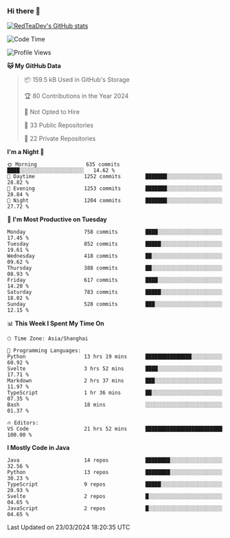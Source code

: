 ### Hi there 👋

<!--
**RedTeaDev/RedTeaDev** is a ✨ _special_ ✨ repository because its `README.md` (this file) appears on your GitHub profile.

Here are some ideas to get you started:

- 🔭 I’m currently working on ...
- 🌱 I’m currently learning ...
- 👯 I’m looking to collaborate on ...
- 🤔 I’m looking for help with ...
- 💬 Ask me about ...
- 📫 How to reach me: ...
- 😄 Pronouns: ...
- ⚡ Fun fact: ...
-->

<!--
[![wakatime](https://wakatime.com/badge/user/6b101ed0-04c0-4490-9283-eb61f2efff96.svg)](https://wakatime.com/@6b101ed0-04c0-4490-9283-eb61f2efff96)
!-->

[![RedTeaDev's GitHub stats](https://github-readme-stats.vercel.app/api?username=RedTeaDev)](https://github.com/anuraghazra/github-readme-stats)
<!--
[![willianrod's wakatime stats](https://github-readme-stats.vercel.app/api/wakatime?username=RedTeaDev)](https://github.com/anuraghazra/github-readme-stats)
!-->
<!--START_SECTION:waka-->
![Code Time](http://img.shields.io/badge/Code%20Time-2%2C120%20hrs%2043%20mins-blue)

![Profile Views](http://img.shields.io/badge/Profile%20Views-3-blue)

**🐱 My GitHub Data** 

> 📦 159.5 kB Used in GitHub's Storage 
 > 
> 🏆 80 Contributions in the Year 2024
 > 
> 🚫 Not Opted to Hire
 > 
> 📜 33 Public Repositories 
 > 
> 🔑 22 Private Repositories 
 > 
**I'm a Night 🦉** 

```text
🌞 Morning                635 commits         ████░░░░░░░░░░░░░░░░░░░░░   14.62 % 
🌆 Daytime                1252 commits        ███████░░░░░░░░░░░░░░░░░░   28.82 % 
🌃 Evening                1253 commits        ███████░░░░░░░░░░░░░░░░░░   28.84 % 
🌙 Night                  1204 commits        ███████░░░░░░░░░░░░░░░░░░   27.72 % 
```
📅 **I'm Most Productive on Tuesday** 

```text
Monday                   758 commits         ████░░░░░░░░░░░░░░░░░░░░░   17.45 % 
Tuesday                  852 commits         █████░░░░░░░░░░░░░░░░░░░░   19.61 % 
Wednesday                418 commits         ██░░░░░░░░░░░░░░░░░░░░░░░   09.62 % 
Thursday                 388 commits         ██░░░░░░░░░░░░░░░░░░░░░░░   08.93 % 
Friday                   617 commits         ████░░░░░░░░░░░░░░░░░░░░░   14.20 % 
Saturday                 783 commits         █████░░░░░░░░░░░░░░░░░░░░   18.02 % 
Sunday                   528 commits         ███░░░░░░░░░░░░░░░░░░░░░░   12.15 % 
```


📊 **This Week I Spent My Time On** 

```text
🕑︎ Time Zone: Asia/Shanghai

💬 Programming Languages: 
Python                   13 hrs 19 mins      ███████████████░░░░░░░░░░   60.92 % 
Svelte                   3 hrs 52 mins       ████░░░░░░░░░░░░░░░░░░░░░   17.71 % 
Markdown                 2 hrs 37 mins       ███░░░░░░░░░░░░░░░░░░░░░░   11.97 % 
TypeScript               1 hr 36 mins        ██░░░░░░░░░░░░░░░░░░░░░░░   07.35 % 
Bash                     18 mins             ░░░░░░░░░░░░░░░░░░░░░░░░░   01.37 % 

🔥 Editors: 
VS Code                  21 hrs 52 mins      █████████████████████████   100.00 % 
```

**I Mostly Code in Java** 

```text
Java                     14 repos            ████████░░░░░░░░░░░░░░░░░   32.56 % 
Python                   13 repos            ████████░░░░░░░░░░░░░░░░░   30.23 % 
TypeScript               9 repos             █████░░░░░░░░░░░░░░░░░░░░   20.93 % 
Svelte                   2 repos             █░░░░░░░░░░░░░░░░░░░░░░░░   04.65 % 
JavaScript               2 repos             █░░░░░░░░░░░░░░░░░░░░░░░░   04.65 % 
```




 Last Updated on 23/03/2024 18:20:35 UTC
<!--END_SECTION:waka-->


